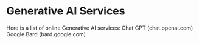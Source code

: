 # Generative AI Services
Here is a list of online Generative AI services:
Chat GPT (chat.openai.com)
Google Bard (bard.google.com)
